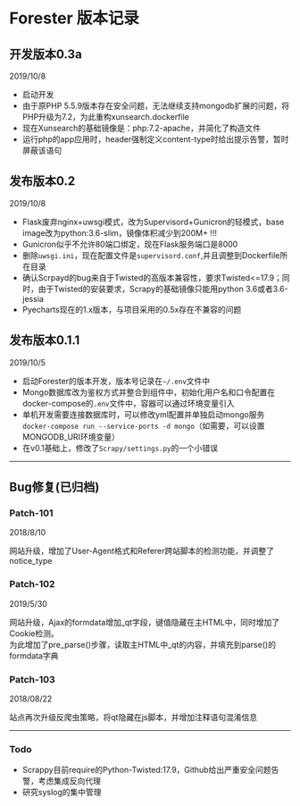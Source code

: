 # Forester 版本记录

## 开发版本0.3a

2019/10/8

- 启动开发
- 由于原PHP 5.5.9版本存在安全问题，无法继续支持mongodb扩展的问题，将PHP升级为7.2，为此重构xunsearch.dockerfile
- 现在Xunsearch的基础镜像是：php:7.2-apache，并简化了构造文件
- 运行php的app应用时，header强制定义content-type时给出提示告警，暂时屏蔽该语句

## 发布版本0.2

2019/10/8

- Flask废弃nginx+uwsgi模式，改为Supervisord+Gunicron的轻模式，base image改为python:3.6-slim，镜像体积减少到200M+ !!!
- Gunicron似乎不允许80端口绑定，现在Flask服务端口是8000
- 删除`uwsgi.ini`，现在配置文件是`supervisord.conf`,并且调整到Dockerfile所在目录
- 确认Scrpayd的bug来自于Twisted的高版本兼容性，要求Twisted<=17.9；同时，由于Twisted的安装要求，Scrapy的基础镜像只能用python 3.6或者3.6-jessia
- Pyecharts现在的1.x版本，与项目采用的0.5x存在不兼容的问题

## 发布版本0.1.1

2019/10/5

- 启动Forester的版本开发，版本号记录在`~/.env`文件中
- Mongo数据库改为鉴权方式并整合到组件中，初始化用户名和口令配置在docker-compose的`.env`文件中，容器可以通过环境变量引入
- 单机开发需要连接数据库时，可以修改yml配置并单独启动mongo服务`docker-compose run --service-ports -d mongo`（如需要，可以设置MONGODB_URI环境变量）
- 在v0.1基础上，修改了`Scrapy/settings.py`的一个小错误

---

## Bug修复(已归档)

### Patch-101

2018/8/10

网站升级，增加了User-Agent格式和Referer跨站脚本的检测功能，并调整了notice_type
  
### Patch-102

2019/5/30

网站升级，Ajax的formdata增加_qt字段，键值隐藏在主HTML中，同时增加了Cookie检测。  
为此增加了pre_parse()步骤，读取主HTML中_qt的内容，并填充到parse()的formdata字典

### Patch-103

2018/08/22

站点再次升级反爬虫策略，将qt隐藏在js脚本，并增加注释语句混淆信息

---

### Todo

- Scrappy目前require的Python-Twisted:17.9，Github给出严重安全问题告警，考虑集成反向代理
- 研究syslog的集中管理
